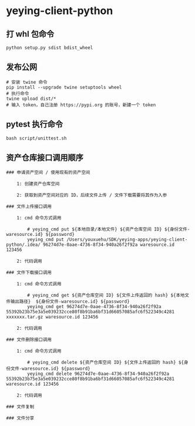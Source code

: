 # yeying-client-python

## 打 whl 包命令

    python setup.py sdist bdist_wheel

## 发布公网

    # 安装 twine 命令
    pip install --upgrade twine setuptools wheel
    # 执行命令
    twine upload dist/*
    # 输入 token，自己注册 https://pypi.org 的账号，新建一个 token
    

## pytest 执行命令

    bash script/unittest.sh

## 资产仓库接口调用顺序

    ### 申请资产空间 / 使用现有的资产空间
    
        1: 创建资产仓库空间

        2: 获取到资产空间对应的 ID，后续文件上传 / 文件下载需要将其作为入参

    ### 文件上传接口调用

        1: cmd 命令方式调用

            # yeying_cmd put ${本地目录/本地文件} ${资产仓库空间 ID} ${身份文件-waresource.id} ${password}
            yeying_cmd put /Users/youxuehu/SDK/yeying-apps/yeying-client-python/.idea/ 96274d7e-0aae-4736-8f34-940a26f2f92a waresource.id 123456

        2: 代码调用

    ### 文件下载接口调用

        1: cmd 命令方式调用

            # yeying_cmd get ${资产仓库空间 ID} ${文件上传返回的 hash} ${本地文件输出路径}  ${身份文件-waresource.id} ${password}
            yeying_cmd get 96274d7e-0aae-4736-8f34-940a26f2f92a 55392b23b75e3a5e039232cce80f8b91ba6bf31d66057085afc6f522349c4281 xxxxxxx.tar.gz waresource.id 123456

        2: 代码调用

    ### 文件删除接口调用

        1: cmd 命令方式调用
            
            # yeying_cmd delete ${资产仓库空间 ID} ${文件上传返回的 hash} ${身份文件-waresource.id} ${password}
            yeying_cmd delete 96274d7e-0aae-4736-8f34-940a26f2f92a 55392b23b75e3a5e039232cce80f8b91ba6bf31d66057085afc6f522349c4281 waresource.id 123456

        2: 代码调用
    
    ### 文件复制

    ### 文件分享

    


